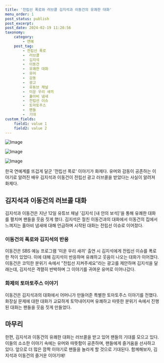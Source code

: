 ```yaml
---
title: '전립선 폭로와 러브콜 김지석과 이동건의 유쾌한 대화'
menu_order: 1
post_status: publish
post_excerpt: 
post_date: 2024-02-19 11:20:56
taxonomy:
    category:
        - 연예
    post_tag:
        - 전립선 폭로
        -  러브콜
        -  김지석
        -  이동건
        -  유쾌한 대화
        -  유머
        -  감동
        -  광고
        -  유튜브 채널
        -  미운 우리 새끼
        -  홀아비 냄새
        -  전립선 이슈
        -  토마토주스
        -  팬들
        -  기대
custom_fields:
    field1: value 1
    field2: value 2
---
```


![Image](https://mimgnews.pstatic.net/image/311/2024/02/13/0001690847_001_20240213063101363.jpg?type=w540)

![Image](https://ssl.pstatic.net/mimgnews/image/311/2024/02/13/0001690847_002_20240213063101413.jpg?type=w540)

![Image](https://mimgnews.pstatic.net/image/311/2024/02/13/0001690847_003_20240213063101462.jpg?type=w540)

한국 연예계를 뜨겁게 달군 '전립선 폭로' 이야기가 화제다. 유머와 감동이 공존하는 이야기로 알려진 배우 김지석과 이동건이 전립선 광고 러브콜을 받았다는 사실이 알려져 화제다. 
## 김지석과 이동건의 러브콜 대화
김지석과 이동건은 지난 12일 유튜브 채널 '김지석 [내 안의 보석]'을 통해 유쾌한 대화를 펼치며 팬들을 웃음 짓게 했다. 김지석은 절친 이동건과의 대화에서 이동건의 집에서 느껴지는 홀아비 냄새에 대해 언급하며 시작된 대화는 전립선 이슈로 이어졌다. 
### 이동건의 폭로와 김지석의 반응
이동건은 SBS 예능 프로그램 '미운 우리 새끼' 출연 시 김지석에게 전립선 이슈를 폭로한 적이 있었다. 이에 대해 김지석이 반응하며 유쾌하고 웃음이 나오는 대화가 이어졌다. 
이동건은 코믹한 분위기 속에서 "전립선 지켜주세요"라는 광고를 제안하며 김지석을 달래는데, 김지석은 격렬히 반박하며 그 이야기를 귀여운 유머로 이어나갔다. 
### 화제의 토마토주스 이야기
이동건은 김지석과의 대화에서 어머니가 만들어준 특별한 토마토주스 이야기를 전했다. 화장실 문제에 대한 대화가 교묘하게 토막내어지며 유쾌하고 따뜻한 분위기 속에서 진행된 대화는 팬들을 웃음 짓게 만들었다.
## 마무리
한편, 김지석과 이동건의 유쾌한 대화는 러브콜을 받고 있어 팬들의 기대를 모으고 있다. 이들의 소소한 이야기 속에는 유머와 따뜻함이 공존하며, 팬들에게 즐거움을 선사하고 있다. 앞으로 더 많은 깜짝 이야기로 팬들을 놀라게 할 것으로 기대된다. 함께해보자, 김지석과 이동건의 즐거운 이야기에!
